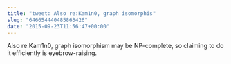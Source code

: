 ```yaml
---
title: "tweet: Also re:Kam1n0, graph isomorphis"
slug: "646654440485863426"
date: "2015-09-23T11:56:47+00:00"
---
```

Also re:Kam1n0, graph isomorphism may be NP-complete, so claiming to do it efficiently is eyebrow-raising.